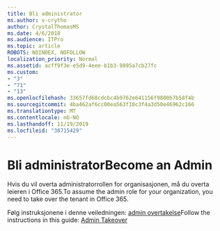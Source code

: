 ```yaml
---
title: Bli administrator
ms.author: v-crytho
author: CrystalThomasMS
ms.date: 4/6/2018
ms.audience: ITPro
ms.topic: article
ROBOTS: NOINDEX, NOFOLLOW
localization_priority: Normal
ms.assetid: acff9f3e-e5d9-4eee-b1b3-9895a7cb27fc
ms.custom:
- "3"
- "71"
- "13"
ms.openlocfilehash: 33657fd68cdcbc4b9762e641156f9800b7b58f4b
ms.sourcegitcommit: 4ba462af6cc00ea563f10c3f4a3d50e46962c166
ms.translationtype: MT
ms.contentlocale: nb-NO
ms.lasthandoff: 11/19/2019
ms.locfileid: "38715429"
---
```

# <a name="become-an-admin"></a><span data-ttu-id="7378f-102">Bli administrator</span><span class="sxs-lookup"><span data-stu-id="7378f-102">Become an Admin</span></span>

<span data-ttu-id="7378f-103">Hvis du vil overta administratorrollen for organisasjonen, må du overta leieren i Office 365.</span><span class="sxs-lookup"><span data-stu-id="7378f-103">To assume the admin role for your organization, you need to take over the tenant in Office 365.</span></span>
  
<span data-ttu-id="7378f-104">Følg instruksjonene i denne veiledningen: [admin overtakelse](https://docs.microsoft.com/azure/active-directory/users-groups-roles/domains-admin-takeover)</span><span class="sxs-lookup"><span data-stu-id="7378f-104">Follow the instructions in this guide: [Admin Takeover](https://docs.microsoft.com/azure/active-directory/users-groups-roles/domains-admin-takeover)</span></span>